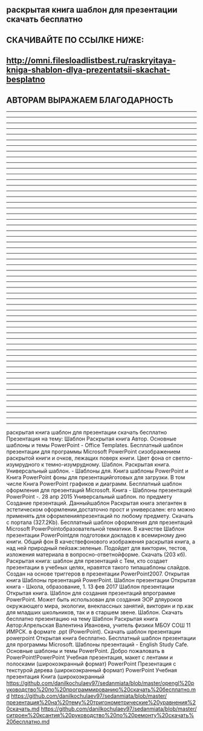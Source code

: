 раскрытая книга шаблон для презентации скачать бесплатно
--------------------------------------------------
СКАЧИВАЙТЕ ПО ССЫЛКЕ НИЖЕ:
--------------------------------------------------
http://omni.filesloadlistbest.ru/raskryitaya-kniga-shablon-dlya-prezentatsii-skachat-besplatno
--------------------------------------------------
АВТОРАМ ВЫРАЖАЕМ БЛАГОДАРНОСТЬ
--------------------------------------------------
--------------------------------------------------
--------------------------------------------------
--------------------------------------------------
--------------------------------------------------
--------------------------------------------------
--------------------------------------------------
--------------------------------------------------
--------------------------------------------------
--------------------------------------------------
--------------------------------------------------
--------------------------------------------------
--------------------------------------------------
--------------------------------------------------
--------------------------------------------------
--------------------------------------------------
--------------------------------------------------
--------------------------------------------------
--------------------------------------------------
--------------------------------------------------
--------------------------------------------------
--------------------------------------------------
--------------------------------------------------
--------------------------------------------------
--------------------------------------------------
--------------------------------------------------
--------------------------------------------------
--------------------------------------------------
--------------------------------------------------
--------------------------------------------------
--------------------------------------------------
--------------------------------------------------
--------------------------------------------------
--------------------------------------------------
--------------------------------------------------
--------------------------------------------------
--------------------------------------------------
--------------------------------------------------
--------------------------------------------------
--------------------------------------------------
--------------------------------------------------
--------------------------------------------------
--------------------------------------------------
--------------------------------------------------
--------------------------------------------------
--------------------------------------------------
--------------------------------------------------
--------------------------------------------------
--------------------------------------------------
--------------------------------------------------
--------------------------------------------------
--------------------------------------------------
--------------------------------------------------
--------------------------------------------------
--------------------------------------------------
--------------------------------------------------
--------------------------------------------------
раскрытая книга шаблон для презентации скачать бесплатно Презентация на тему: Шаблон Раскрытая книга Автор. Основные шаблоны и темы PowerPoint - Office Templates. Бесплатный шаблон презентации для программы Microsoft PowerPoint сизображением раскрытой книги и очков, лежащих поверх книги. Цвет фона от светло-изумрудного к темно-изумрудному. Шаблон. Раскрытая книга. Универсальный шаблон. - Шаблоны для. Книга шаблоны PowerPoint и Книга PowerPoint фоны для презентацийготовых для загрузки. В том числе Книга PowerPoint графиков и диаграмм. Бесплатный шаблон оформления для презентаций Microsoft. Книга - Шаблоны презентаций PowerPoint -. 28 апр 2015  Универсальный шаблон. по предмету Создание презентаций.  Данныйшаблон Раскрытая книга элегантен в эстетическом оформлении,достаточно прост и универсален: его можно применять для оформленияпрезентаций по любому предмету.  Скачать с портала (327.2Kb). Бесплатный шаблон оформления для презентаций Microsoft PowerPointобразовательной тематики. В качестве  Шаблон презентации PowerPointдля подготовки докладов к всемирному дню книги. Общий фон  В качествефонового изображения  раскрытая книга, а над ней природный пейзаж:зеленые. Подойдет для викторин, тестов, изложения материала в вопросно-ответнойформе. Скачать (203 кб). Раскрытая книга: шаблон для презентаций с Тем, кто создает презентации в учебных целях, нравятся такого типашаблоны слайдов.  Создан на основе триггеров в презентации PowerPoint2007.
Открытая книга  Шаблоны презентаций PowerPoint. Шаблон презентации Открытая книга - Школа, образование, 1. 13 фев 2017  Шаблон презентации Открытая книга. Шаблон для создания презентаций впрограмме PowerPoint. Может быть использован для создания ЭОР дляуроков окружающего мира, экологии, внеклассных занятий, викторин и пр.как для младших школьников, так и в старшем звене. Шаблон. Скачать бесплатно презентацию на тему Шаблон Раскрытая книга Автор:Апрельская Валентина Ивановна, учитель физики МБОУ  СОШ 11 ИМРСК. в формате .ppt (PowerPoint). Скачать шаблон презентации powerpoint Открытая книга бесплатно. Бесплатный шаблон презентации для программы Microsoft. Шаблоны презентаций - English Study Cafe. Основные шаблоны и темы PowerPoint. Добро пожаловать в PowerPoint!PowerPoint  Учебная презентация, макет с лентами и полосками (широкоэкранный формат) PowerPoint  Презентация с текстурой дерева (широкоэкранный формат) PowerPoint  Учебная презентация Книга (широкоэкранный
https://github.com/danilkochulaev97/sedanmiata/blob/master/opengl%20руководство%20по%20программированию%20скачать%20бесплатно.md
https://github.com/danilkochulaev97/sedanmiata/blob/master/презентация%20на%20тему%20тригонометрические%20уравнения%20скачать.md
https://github.com/danilkochulaev97/sedanmiata/blob/master/ситроен%20ксантия%20руководство%20по%20ремонту%20скачать%20бесплатно.md